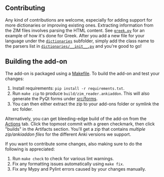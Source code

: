 ## Contributing

Any kind of contributions are welcome, especially for adding support for more dictionaries or improving existing ones.
Extracting information from the ZIM files involves parsing the HTML content.
See [`greek.py`](./src/dictionaries/greek.py) for an example of how it's done for Greek. After you add a new file for your language under the [`dictionaries`](./src/dictionaries/) subfolder, simply add the class name to the parsers list in [`dictionaries/__init__.py`](src/dictionaries/__init__.py) and you're good to go!

## Building the add-on

The add-on is packaged using a [Makefile](./Makefile). To build the add-on and test your changes:

1. Install requirements: `pip install -r requirements.txt`.
2. Run `make zip` to produce `build/zim_reader.ankiaddon`. This will also generate the PyQt forms under [src/forms](./src/forms/).
3. You can then either extract the zip to your add-ons folder or symlink the src folder.

Alternatively, you can get bleeding-edge build of the add-on from the [Actions](https://github.com/abdnh/anki-zim-reader/actions?query=is%3Asuccess+event%3Apush+branch%3Amaster++) tab. Click the topmost commit with a green checkmark, then click "builds" in the Artifacts section. You'll get a zip that contains *multiple zip/ankiaddon files* for the different Anki versions we support.

If you want to contribute some changes, also making sure to do the following is appreciated:

1. Run `make check` to check for various lint warnings.
2. Fix any formatting issues automatically using `make fix`.
3. Fix any Mypy and Pylint errors caused by your changes manually.
